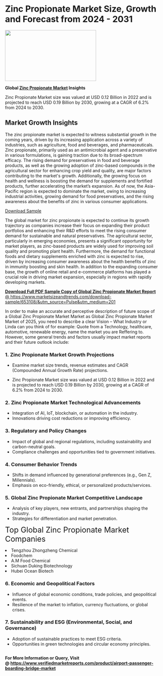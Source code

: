 <H1>Zinc Propionate Market Size, Growth and Forecast from 2024 - 2031</H1><img class="aligncenter size-medium wp-image-584254" src="https://thirdeyenews.in/wp-content/uploads/2024/09/Global-Market-Research-300x168.jpeg" alt="" width="300" height="168" /><p><strong>Global&nbsp;<a href="https://www.marketsizeandtrends.com/download-sample/653108/&amp;utm_source=Pulse&amp;utm_medium=201">Zinc Propionate Market</a> Insights</strong></p><p>Zinc Propionate Market size was valued at USD 0.12 Billion in 2022 and is projected to reach USD 0.19 Billion by 2030, growing at a CAGR of 6.2% from 2024 to 2030.</p><p><h2>Market Growth Insights</h2> <p>The zinc propionate market is expected to witness substantial growth in the coming years, driven by its increasing application across a variety of industries, such as agriculture, food and beverages, and pharmaceuticals. Zinc propionate, primarily used as an antimicrobial agent and a preservative in various formulations, is gaining traction due to its broad-spectrum efficacy. The rising demand for preservatives in food and beverage products, as well as the growing adoption of zinc-based compounds in the agricultural sector for enhancing crop yield and quality, are major factors contributing to the market's growth. Additionally, the growing focus on health and wellness is boosting the demand for supplements and fortified products, further accelerating the market’s expansion. As of now, the Asia-Pacific region is expected to dominate the market, owing to increasing industrial activities, growing demand for food preservatives, and the rising awareness about the benefits of zinc in various consumer applications.</p> <p><a href="sample-link.html">Download Sample</a></p> <p>The global market for zinc propionate is expected to continue its growth trajectory as companies increase their focus on expanding their product portfolios and enhancing their R&D efforts to meet the rising consumer demand for sustainable and natural preservatives. The agricultural sector, particularly in emerging economies, presents a significant opportunity for market players, as zinc-based products are widely used for improving soil quality and promoting plant health. Furthermore, the demand for functional foods and dietary supplements enriched with zinc is expected to rise, driven by increasing consumer awareness about the health benefits of zinc in immunity boosting and skin health. In addition to the expanding consumer base, the growth of online retail and e-commerce platforms has played a crucial role in driving market expansion, especially in regions with rapidly developing markets.</p> <p><a href="more-info-link.html"></p><p><span class=""><strong>Download Full PDF Sample Copy of Global Zinc Propionate Market Report</strong> @ <a href="https://www.marketsizeandtrends.com/download-sample/653108/&amp;utm_source=Pulse&amp;utm_medium=201" target="_blank">https://www.marketsizeandtrends.com/download-sample/653108/&amp;utm_source=Pulse&amp;utm_medium=201</a></span></p><p>In order to make an accurate and perceptive description of future scope of a Global&nbsp;Zinc Propionate Market Market as Global&nbsp;Zinc Propionate Market Market of 2025, you need to describe a clear Vision &ndash; What Industry or Linda can you think of for example: Quote from a Technology, healthcare, automotive, renewable energy, name the market you are Reffering to. However, some general trends and factors usually impact market reports and their future outlook include:</p><h3>1.&nbsp;<strong>Zinc Propionate Market Growth Projections</strong></h3><ul><li>Examine market size trends, revenue estimates and CAGR (Compounded Annual Growth Rate) projections.</li><li><p>Zinc Propionate Market size was valued at USD 0.12 Billion in 2022 and is projected to reach USD 0.19 Billion by 2030, growing at a CAGR of 6.2% from 2024 to 2030.</p></li></ul><h3>2.&nbsp;<strong>Zinc Propionate Market Technological Advancements</strong></h3><ul><li>Integration of AI, IoT, blockchain, or automation in the industry.</li><li>Innovations driving cost reductions or improving efficiency.</li></ul><h3>3.&nbsp;<strong>Regulatory and Policy Changes</strong></h3><ul><li>Impact of global and regional regulations, including sustainability and carbon-neutral goals.</li><li>Compliance challenges and opportunities tied to government initiatives.</li></ul><h3>4.&nbsp;<strong>Consumer Behavior Trends</strong></h3><ul><li>Shifts in demand influenced by generational preferences (e.g., Gen Z, Millennials).</li><li>Emphasis on eco-friendly, ethical, or personalized products/services.</li></ul><h3>5.&nbsp;<strong>Global Zinc Propionate Market Competitive Landscape</strong></h3><ul><li>Analysis of key players, new entrants, and partnerships shaping the industry.</li><li>Strategies for differentiation and market penetration.</li></ul><p data-pm-slice="1 1 []"><span style="color: inherit; font-family: inherit; font-size: 25px;">Top Global Zinc Propionate Market Companies</span></p><div class="" data-test-id=""><p><li>Tengzhou Zhongzheng Chemical</li><li> Foodchem</li><li> A.M Food Chemical</li><li> Sichuan Duking Biotechnology</li><li> Hubei Ocean Biotech</li></p></div><h3>6.&nbsp;<strong>Economic and Geopolitical Factors</strong></h3><ul><li>Influence of global economic conditions, trade policies, and geopolitical events.</li><li>Resilience of the market to inflation, currency fluctuations, or global crises.</li></ul><h3>7.&nbsp;<strong>Sustainability and ESG (Environmental, Social, and Governance)</strong></h3><ul><li>Adoption of sustainable practices to meet ESG criteria.</li><li>Opportunities in green technologies and circular economy principles.</li></ul><h2><strong style="font-size: 14px;">For More Information or Query, Visit @&nbsp;</strong><a style="background-color: #ffffff; font-size: 14px;" href="https://www.marketsizeandtrends.com/report/zinc-propionate-market/" target="_blank">https://www.verifiedmarketreports.com/product/airport-passenger-boarding-bridge-market</a></h2>
